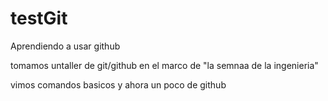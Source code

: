 # testGit
Aprendiendo a usar github

tomamos untaller de git/github en el marco de "la semnaa de la ingenieria"

vimos comandos basicos y ahora un poco de github
